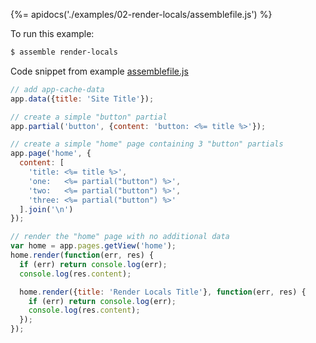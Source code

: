 {%= apidocs('./examples/02-render-locals/assemblefile.js') %}

To run this example:

```sh
$ assemble render-locals
```

Code snippet from example [assemblefile.js](./examples/02-render-locals/assemblefile.js)

```js
// add app-cache-data
app.data({title: 'Site Title'});

// create a simple "button" partial
app.partial('button', {content: 'button: <%= title %>'});

// create a simple "home" page containing 3 "button" partials
app.page('home', {
  content: [
    'title: <%= title %>',
    'one:   <%= partial("button") %>',
    'two:   <%= partial("button") %>',
    'three: <%= partial("button") %>'
  ].join('\n')
});

// render the "home" page with no additional data
var home = app.pages.getView('home');
home.render(function(err, res) {
  if (err) return console.log(err);
  console.log(res.content);

  home.render({title: 'Render Locals Title'}, function(err, res) {
    if (err) return console.log(err);
    console.log(res.content);
  });
});
```
